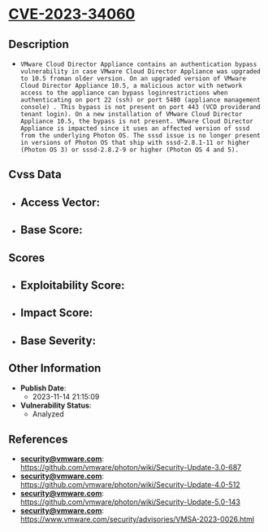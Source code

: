 
# [CVE-2023-34060](https://cve.mitre.org/cgi-bin/cvename.cgi?name=CVE-2023-34060)

## Description

- `VMware Cloud Director Appliance contains an authentication bypass vulnerability in case VMware Cloud Director Appliance was upgraded to 10.5 froman older version. On an upgraded version of VMware Cloud Director Appliance 10.5, a malicious actor with network access to the appliance can bypass loginrestrictions when authenticating on port 22 (ssh) or port 5480 (appliance management console) . This bypass is not present on port 443 (VCD providerand tenant login). On a new installation of VMware Cloud Director Appliance 10.5, the bypass is not present. VMware Cloud Director Appliance is impacted since it uses an affected version of sssd from the underlying Photon OS. The sssd issue is no longer present in versions of Photon OS that ship with sssd-2.8.1-11 or higher (Photon OS 3) or sssd-2.8.2-9 or higher (Photon OS 4 and 5).`

## Cvss Data

- **Access Vector**:
  - 
- **Base Score**:
  - 

## Scores

- **Exploitability Score**:
  - 
- **Impact Score**:
  - 
- **Base Severity**:
  - 

## Other Information

- **Publish Date**:
  - 2023-11-14 21:15:09
- **Vulnerability Status**:
  - Analyzed

## References

- **security@vmware.com**: https://github.com/vmware/photon/wiki/Security-Update-3.0-687
- **security@vmware.com**: https://github.com/vmware/photon/wiki/Security-Update-4.0-512
- **security@vmware.com**: https://github.com/vmware/photon/wiki/Security-Update-5.0-143
- **security@vmware.com**: https://www.vmware.com/security/advisories/VMSA-2023-0026.html
